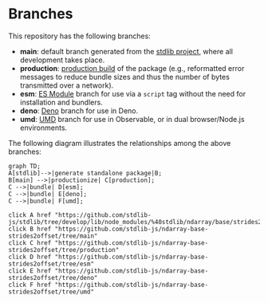 <!--

@license Apache-2.0

Copyright (c) 2022 The Stdlib Authors.

Licensed under the Apache License, Version 2.0 (the "License");
you may not use this file except in compliance with the License.
You may obtain a copy of the License at

    http://www.apache.org/licenses/LICENSE-2.0

Unless required by applicable law or agreed to in writing, software
distributed under the License is distributed on an "AS IS" BASIS,
WITHOUT WARRANTIES OR CONDITIONS OF ANY KIND, either express or implied.
See the License for the specific language governing permissions and
limitations under the License.

-->

# Branches

This repository has the following branches:

-   **main**: default branch generated from the [stdlib project][stdlib-url], where all development takes place.
-   **production**: [production build][production-url] of the package (e.g., reformatted error messages to reduce bundle sizes and thus the number of bytes transmitted over a network).
-   **esm**: [ES Module][esm-url] branch for use via a `script` tag without the need for installation and bundlers.
-   **deno**: [Deno][deno-url] branch for use in Deno.
-   **umd**: [UMD][umd-url] branch for use in Observable, or in dual browser/Node.js environments.

The following diagram illustrates the relationships among the above branches:

```mermaid
graph TD;
A[stdlib]-->|generate standalone package|B;
B[main] -->|productionize| C[production];
C -->|bundle| D[esm];
C -->|bundle| E[deno];
C -->|bundle| F[umd];

click A href "https://github.com/stdlib-js/stdlib/tree/develop/lib/node_modules/%40stdlib/ndarray/base/strides2offset"
click B href "https://github.com/stdlib-js/ndarray-base-strides2offset/tree/main"
click C href "https://github.com/stdlib-js/ndarray-base-strides2offset/tree/production"
click D href "https://github.com/stdlib-js/ndarray-base-strides2offset/tree/esm"
click E href "https://github.com/stdlib-js/ndarray-base-strides2offset/tree/deno"
click F href "https://github.com/stdlib-js/ndarray-base-strides2offset/tree/umd"
```

[stdlib-url]: https://github.com/stdlib-js/stdlib/tree/develop/lib/node_modules/%40stdlib/ndarray/base/strides2offset
[production-url]: https://github.com/stdlib-js/ndarray-base-strides2offset/tree/production
[deno-url]: https://github.com/stdlib-js/ndarray-base-strides2offset/tree/deno
[umd-url]: https://github.com/stdlib-js/ndarray-base-strides2offset/tree/umd
[esm-url]: https://github.com/stdlib-js/ndarray-base-strides2offset/tree/esm